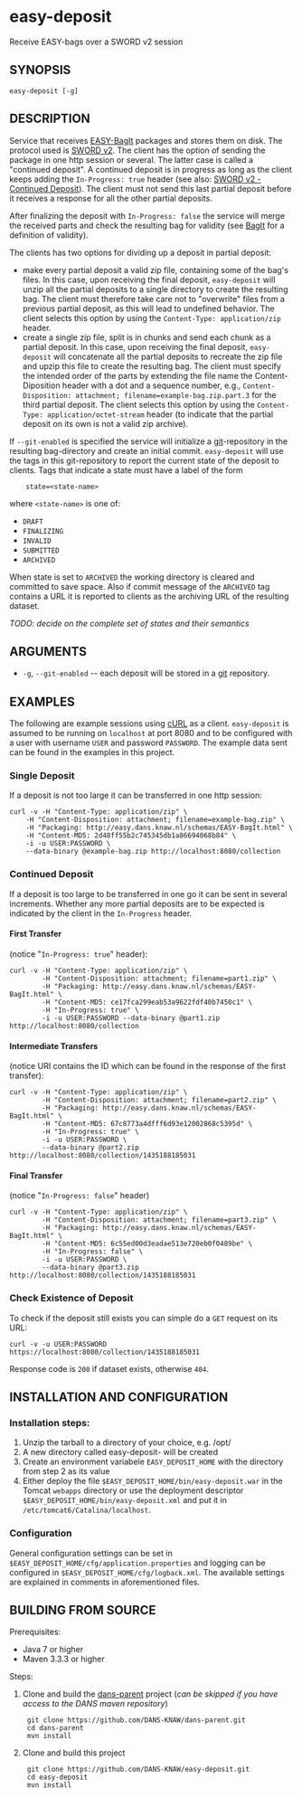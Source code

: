 easy-deposit
============

Receive EASY-bags over a SWORD v2 session


SYNOPSIS
--------

    easy-deposit [-g]


DESCRIPTION
-----------

Service that receives [EASY-BagIt] packages and stores them on disk. The protocol used is [SWORD v2]. The client has the
option of sending the package in one http session or several. The latter case is called a "continued deposit". A 
continued deposit is in progress as long as the client keeps adding the ``In-Progress: true`` header (see also: 
[SWORD v2 - Continued Deposit]). The client must not send this last partial deposit before it receives a response for
all the other partial deposits.

After finalizing the deposit with ``In-Progress: false`` the service will merge the received parts and check the resulting
bag for validity (see [BagIt] for a definition of validity). 

The clients has two options for dividing up a deposit in partial deposit:
* make every partial deposit a valid zip file, containing some of the bag's files. In this case, upon receiving the
  final deposit, `easy-deposit` will unzip all the partial deposits to a single directory to create the resulting bag.
  The client must therefore take care not to "overwrite" files from a previous partial deposit, as this will lead to
  undefined behavior. The client selects this option by using the `Content-Type: application/zip` header.
* create a single zip file, split is in chunks and send each chunk as a partial deposit. In this case, upon receiving
  the final deposit, `easy-deposit` will concatenate all the partial deposits to recreate the zip file and upzip this
  file to create the resulting bag. The client must specify the intended order of the parts by extending the file name
  the Content-Diposition header with a dot and a sequence number, e.g., 
  `Content-Disposition: attachment; filename=example-bag.zip.part.3` for the third partial deposit. The client selects
  this option by using the `Content-Type: application/octet-stream` header (to indicate that the partial deposit
  on its own is not a valid zip archive).

If `--git-enabled` is specified the service will initialize a [git]-repository in the resulting bag-directory and create
an initial commit. `easy-deposit` will use the tags in this git-repository to report the current state of the deposit
to clients. Tags that indicate a state must have a label of the form

        state=<state-name>
        
where `<state-name>` is one of:

* `DRAFT`
* `FINALIZING`
* `INVALID`
* `SUBMITTED`
* `ARCHIVED`

When state is set to `ARCHIVED` the working directory is cleared and committed to save space. Also if commit message
of the `ARCHIVED` tag contains a URL it is reported to clients as the archiving URL of the resulting dataset.

*TODO: decide on the complete set of states and their semantics*

ARGUMENTS
---------

* ``-g``, ``--git-enabled`` -- each deposit will be stored in a [git] repository.


EXAMPLES
--------

The following are example sessions using [cURL] as a client. `easy-deposit` is assumed to be running on `localhost` at port 
8080 and to be configured with a user with username  `USER` and password `PASSWORD`. The example data sent can be found in
the examples in this project.

### Single Deposit

If a deposit is not too large it can be transferred in one http session:

    curl -v -H "Content-Type: application/zip" \
        -H "Content-Disposition: attachment; filename=example-bag.zip" \
        -H "Packaging: http://easy.dans.knaw.nl/schemas/EASY-BagIt.html" \ 
        -H "Content-MD5: 2d48ff55b2c745345db1a86694068b84" \ 
        -i -u USER:PASSWORD \
        --data-binary @example-bag.zip http://localhost:8080/collection


### Continued Deposit

If a deposit is too large to be transferred in one go it can be sent in several increments. Whether any more partial 
deposits are to be expected is indicated by the client in the ``In-Progress`` header.

#### First Transfer 

(notice "`In-Progress: true`" header):

    curl -v -H "Content-Type: application/zip" \
            -H "Content-Disposition: attachment; filename=part1.zip" \
            -H "Packaging: http://easy.dans.knaw.nl/schemas/EASY-BagIt.html" \
            -H "Content-MD5: ce17fca299eab53a9622fdf40b7450c1" \
            -H "In-Progress: true" \
            -i -u USER:PASSWORD --data-binary @part1.zip http://localhost:8080/collection


#### Intermediate Transfers 

(notice URI contains the ID which can be found in the response of the first transfer):

    curl -v -H "Content-Type: application/zip" \
            -H "Content-Disposition: attachment; filename=part2.zip" \
            -H "Packaging: http://easy.dans.knaw.nl/schemas/EASY-BagIt.html" \ 
            -H "Content-MD5: 67c8773a4dfff6d93e12002868c5395d" \
            -H "In-Progress: true" \ 
            -i -u USER:PASSWORD \
            --data-binary @part2.zip http://localhost:8080/collection/1435188185031

#### Final Transfer 

(notice "`In-Progress: false`" header)

    curl -v -H "Content-Type: application/zip" \ 
            -H "Content-Disposition: attachment; filename=part3.zip" \
            -H "Packaging: http://easy.dans.knaw.nl/schemas/EASY-BagIt.html" \
            -H "Content-MD5: 6c55ed00d3eadae513e720eb0f0489be" \
            -H "In-Progress: false" \ 
            -i -u USER:PASSWORD \ 
            --data-binary @part3.zip http://localhost:8080/collection/1435188185031

### Check Existence of Deposit

To check if the deposit still exists you can simple do a ``GET`` request on its URL:

    curl -v -u USER:PASSWORD https://localhost:8080/collection/1435188185031

Response code is `200` if dataset exists, otherwise `404`.


INSTALLATION AND CONFIGURATION
------------------------------

### Installation steps:

1. Unzip the tarball to a directory of your choice, e.g. /opt/
2. A new directory called easy-deposit-<version> will be created
3. Create an environment variabele ``EASY_DEPOSIT_HOME`` with the directory from step 2 as its value
4. Either deploy the file ``$EASY_DEPOSIT_HOME/bin/easy-deposit.war`` in the Tomcat ``webapps`` directory or use the 
   deployment descriptor ``$EASY_DEPOSIT_HOME/bin/easy-deposit.xml`` and put it in ``/etc/tomcat6/Catalina/localhost``.

### Configuration

General configuration settings can be set in ``$EASY_DEPOSIT_HOME/cfg/application.properties`` and logging can be
configured in ``$EASY_DEPOSIT_HOME/cfg/logback.xml``. The available settings are explained in comments in 
aforementioned files.


BUILDING FROM SOURCE
--------------------

Prerequisites:

* Java 7 or higher
* Maven 3.3.3 or higher
 
Steps:

1. Clone and build the [dans-parent] project (*can be skipped if you have access to the DANS maven repository*)
      
        git clone https://github.com/DANS-KNAW/dans-parent.git
        cd dans-parent
        mvn install
2. Clone and build this project

        git clone https://github.com/DANS-KNAW/easy-deposit.git
        cd easy-deposit
        mvn install

[EASY-BagIt]: http://easy.dans.knaw.nl/schemas/EASY-BagIt.html
[SWORD v2]: http://swordapp.github.io/SWORDv2-Profile/SWORDProfile.html
[SWORD v2 - Continued Deposit]: http://swordapp.github.io/SWORDv2-Profile/SWORDProfile.html#continueddeposit
[BagIt]: https://tools.ietf.org/html/draft-kunze-bagit-11
[cURL]: https://en.wikipedia.org/wiki/CURL
[git]: http://www.git-scm.com/
[dans-parent]: https://github.com/DANS-KNAW/dans-parent

